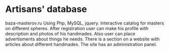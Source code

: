 # Artisans' database 
baza-masterov.ru
Using Php, MySQL, jquery.
Interactive catalog for masters on different spheres. After registration user can make his profile with description and photos of his handmades. Also user can place advertisments about things he needs. There is a section on a website with articles about different handmades. The site has an administration panel. 
